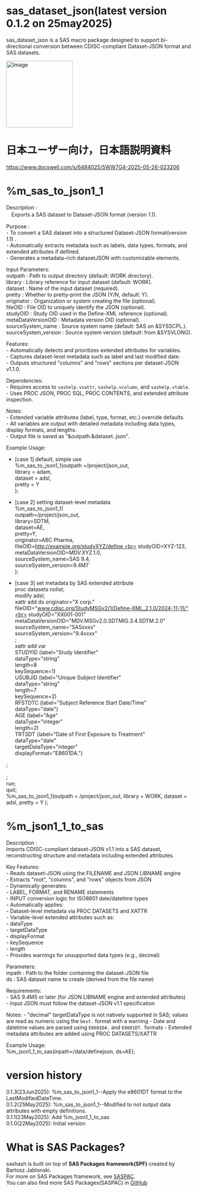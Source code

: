 # sas_dataset_json(latest version 0.1.2 on 25may2025)
sas_dataset_json is a SAS macro package designed to support bi-directional conversion between CDISC-compliant Dataset-JSON format and SAS datasets.<br>

<img width="180" alt="Image" src="https://github.com/user-attachments/assets/efdeab76-093f-436c-a3be-516b20684426" />

# 日本ユーザー向け，日本語説明資料
 https://www.docswell.com/s/6484025/5WW7G4-2025-05-26-023206

# %m_sas_to_json1_1
  Description   : <br>
  		　Exports a SAS dataset to Dataset-JSON 
                  format (version 1.1). <br>

  Purpose       : <br>
    - To convert a SAS dataset into a structured Dataset-JSON format(version 1.1) .<br>
    - Automatically extracts metadata such as labels, data types, formats,
      and extended attributes if defined.<br>
    - Generates a metadata-rich datasetJSON with customizable elements.<br>

  Input Parameters:<br>
    outpath               : Path to output directory (default: WORK directory).<br>
    library               : Library reference for input dataset (default: WORK).<br>
    dataset               : Name of the input dataset (required).<br>
    pretty                : Whether to pretty-print the JSON (Y/N, default: Y).<br>
    originator            : Organization or system creating the file (optional).<br>
    fileOID               : File OID to uniquely identify the JSON (optional).<br>
    studyOID              : Study OID used in the Define-XML reference (optional).<br>
    metaDataVersionOID    : Metadata version OID (optional).<br>
    sourceSystem_name     : Source system name (default: SAS on &SYSSCPL.).<br>
    sourceSystem_version  : Source system version (default: from &SYSVLONG).<br>

  Features:<br>
    - Automatically detects and prioritizes extended attributes for variables.<br>
    - Captures dataset-level metadata such as label and last modified date.<br>
    - Outputs structured "columns" and "rows" sections per dataset-JSON v1.1.0.<br>

  Dependencies:<br>
    - Requires access to `sashelp.vxattr`, `sashelp.vcolumn`, and `sashelp.vtable`.<br>
    - Uses PROC JSON, PROC SQL, PROC CONTENTS, and extended attribute inspection.<br>

  Notes:<br>
    - Extended variable attributes (label, type, format, etc.) override defaults.<br>
    - All variables are output with detailed metadata including data types,<br>
      display formats, and lengths.<br>
    - Output file is saved as "&outpath.\&dataset..json".<br>

  Example Usage:<br>
- [case 1] default, simple use<br>
%m_sas_to_json1_1(outpath =/project/json_out,<br>
                 library = adam,<br>
                 dataset = adsl,<br>
                 pretty = Y<br>
);<br>

- [case 2] setting dataset-level metadata<br>
    %m_sas_to_json1_1(<br>
      outpath=/project/json_out,<br>
      library=SDTM,<br>
      dataset=AE,<br>
      pretty=Y,<br>
      originator=ABC Pharma,<br>
      fileOID=http://example.org/studyXYZ/define,<br>
      studyOID=XYZ-123,<br>
      metaDataVersionOID=MDV.XYZ.1.0,<br>
      sourceSystem_name=SAS 9.4,<br>
      sourceSystem_version=9.4M7<br>
    );<br>

- [case 3] set metadata by SAS extended attribute<br>
proc datasets nolist;                             <br>
   modify adsl;     <br>
   xattr add ds originator="X corp."<br>
                    fileOID="www.cdisc.org/StudyMSGv2/1/Define-XML_2.1.0/2024-11-11/"<br>
          					studyOID="XX001-001"<br>
          					metaDataVersionOID="MDV.MSGv2.0.SDTMIG.3.4.SDTM.2.0"<br>
                    sourceSystem_name="SASxxxx"<br>
                    sourceSystem_version="9.4xxxx"<br>
	;  <br>
   xattr add var <br>
                    STUDYID (label="Study Identifier"<br>
                                 dataType="string"<br>
                                 length=8<br>
                                 keySequence=1) <br>
                    USUBJID (label="Unique Subject Identifier"<br>
                                 dataType="string"<br>
                                 length=7<br>
                                 keySequence=2) <br>
                    RFSTDTC (label="Subject Reference Start Date/Time"<br>
                                 dataType="date")<br>
                    AGE (label="Age"<br>
                           dataType="integer"<br>
                           length=2)<br>
                    TRTSDT (label="Date of First Exposure to Treatment"<br>
                           dataType="date"<br>
                           targetDataType="integer"<br>
                           displayFormat="E8601DA.")<br>

 ;<br>
<br>
; <br>
run;<br>
quit;<br>
 %m_sas_to_json1_1(outpath = /project/json_out,
                 library = WORK,
                 dataset = adsl,
                 pretty = Y
);

# %m_json1_1_to_sas
 Description   : <br>
 		Imports CDISC-compliant dataset-JSON v1.1 into a 
                   SAS dataset, reconstructing structure and metadata including extended attributes.<br>

  Key Features:<br>
    - Reads dataset-JSON using the FILENAME and JSON LIBNAME engine<br>
    - Extracts "root", "columns", and "rows" objects from JSON<br>
    - Dynamically generates:<br>
        - LABEL, FORMAT, and RENAME statements<br>
        - INPUT conversion logic for ISO8601 date/datetime types<br>
    - Automatically applies:<br>
        - Dataset-level metadata via PROC DATASETS and XATTR<br>
        - Variable-level extended attributes such as:<br>
            - dataType<br>
            - targetDataType<br>
            - displayFormat<br>
            - keySequence<br>
            - length<br>
    - Provides warnings for unsupported data types (e.g., decimal)<br>

  Parameters:<br>
    inpath : Path to the folder containing the dataset-JSON file<br>
    ds     : SAS dataset name to create (derived from the file name)<br>

  Requirements:<br>
    - SAS 9.4M5 or later (for JSON LIBNAME engine and extended attributes)<br>
    - Input JSON must follow the dataset-JSON v1.1 specification<br>

  Notes:
    - "decimal" targetDataType is not natively supported in SAS;
      values are read as numeric using the `best.` format with a warning
    - Date and datetime values are parsed using `E8601DA.` and `E8601DT.` formats
    - Extended metadata attributes are added using PROC DATASETS/XATTR

  Example Usage:<br>
    %m_json1_1_to_sas(inpath=/data/definejson, ds=AE);<br>

# version history<br>
0.1.3(23Jun2025): %m_sas_to_json1_1--Apply the e8601DT format to the LastModifiedDateTime.<br>
0.1.2(25May2025): %m_sas_to_json1_1--Modified to not output data attributes with empty definitions.<br>
0.1.1(23May2025): Add %m_json1_1_to_sas<br>
0.1.0(22May2025): Initial version<br>

# What is SAS Packages?
sashash is built on top of **SAS Packages framework(SPF)** created by Bartosz Jablonski.<br>
For more on SAS Packages framework, see [SASPAC](https://github.com/yabwon/SAS_PACKAGES).<br>
You can also find more SAS Packages(SASPAC) in [GitHub](https://github.com/SASPAC)<br>
